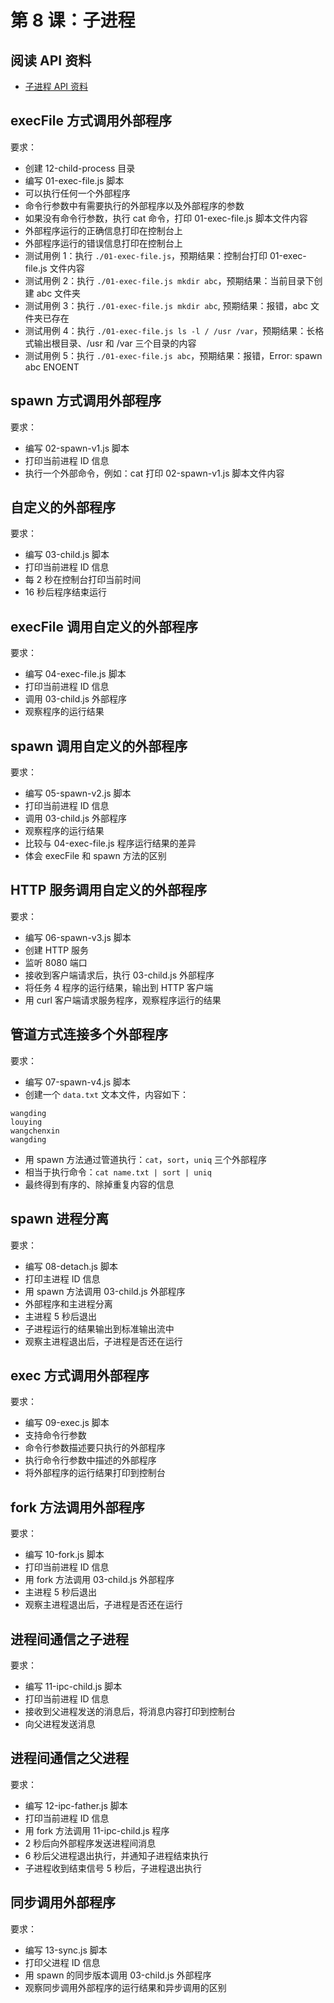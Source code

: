 # 第 8 课：子进程

## 阅读 API 资料

- [子进程 API 资料](https://www.nodeapp.cn/child_process.html)

## execFile 方式调用外部程序

要求：

- 创建 12-child-process 目录
- 编写 01-exec-file.js 脚本
- 可以执行任何一个外部程序
- 命令行参数中有需要执行的外部程序以及外部程序的参数
- 如果没有命令行参数，执行 cat 命令，打印 01-exec-file.js 脚本文件内容  
- 外部程序运行的正确信息打印在控制台上
- 外部程序运行的错误信息打印在控制台上
- 测试用例 1：执行 `./01-exec-file.js`，预期结果：控制台打印 01-exec-file.js 文件内容
- 测试用例 2：执行 `./01-exec-file.js mkdir abc`，预期结果：当前目录下创建 abc 文件夹
- 测试用例 3：执行 `./01-exec-file.js mkdir abc`, 预期结果：报错，abc 文件夹已存在
- 测试用例 4：执行 `./01-exec-file.js ls -l / /usr /var`，预期结果：长格式输出根目录、/usr 和 /var 三个目录的内容 
- 测试用例 5：执行 `./01-exec-file.js abc`，预期结果：报错，Error: spawn abc ENOENT 

## spawn 方式调用外部程序

要求：

- 编写 02-spawn-v1.js 脚本
- 打印当前进程 ID 信息
- 执行一个外部命令，例如：cat 打印 02-spawn-v1.js 脚本文件内容

## 自定义的外部程序

要求：

- 编写 03-child.js 脚本
- 打印当前进程 ID 信息
- 每 2 秒在控制台打印当前时间
- 16 秒后程序结束运行

## execFile 调用自定义的外部程序

要求：

- 编写 04-exec-file.js 脚本
- 打印当前进程 ID 信息
- 调用 03-child.js 外部程序
- 观察程序的运行结果

## spawn 调用自定义的外部程序

要求：

- 编写 05-spawn-v2.js 脚本
- 打印当前进程 ID 信息
- 调用 03-child.js 外部程序
- 观察程序的运行结果
- 比较与 04-exec-file.js 程序运行结果的差异
- 体会 execFile 和 spawn 方法的区别

## HTTP 服务调用自定义的外部程序

要求：

- 编写 06-spawn-v3.js 脚本
- 创建 HTTP 服务
- 监听 8080 端口
- 接收到客户端请求后，执行 03-child.js 外部程序
- 将任务 4 程序的运行结果，输出到 HTTP 客户端
- 用 curl 客户端请求服务程序，观察程序运行的结果

## 管道方式连接多个外部程序

要求：

- 编写 07-spawn-v4.js 脚本
- 创建一个 `data.txt` 文本文件，内容如下：
```
wangding
louying
wangchenxin
wangding
```
- 用 spawn 方法通过管道执行：`cat`，`sort`，`uniq` 三个外部程序
- 相当于执行命令：`cat name.txt | sort | uniq`
- 最终得到有序的、除掉重复内容的信息

## spawn 进程分离

要求：

- 编写 08-detach.js 脚本
- 打印主进程 ID 信息
- 用 spawn 方法调用 03-child.js 外部程序
- 外部程序和主进程分离
- 主进程 5 秒后退出
- 子进程运行的结果输出到标准输出流中
- 观察主进程退出后，子进程是否还在运行

## exec 方式调用外部程序

要求：

- 编写 09-exec.js 脚本
- 支持命令行参数
- 命令行参数描述要只执行的外部程序
- 执行命令行参数中描述的外部程序
- 将外部程序的运行结果打印到控制台

## fork 方法调用外部程序

要求：

- 编写 10-fork.js 脚本
- 打印当前进程 ID 信息
- 用 fork 方法调用 03-child.js 外部程序
- 主进程 5 秒后退出
- 观察主进程退出后，子进程是否还在运行

## 进程间通信之子进程

要求：

- 编写 11-ipc-child.js 脚本
- 打印当前进程 ID 信息
- 接收到父进程发送的消息后，将消息内容打印到控制台
- 向父进程发送消息

## 进程间通信之父进程

要求：

- 编写 12-ipc-father.js 脚本
- 打印当前进程 ID 信息
- 用 fork 方法调用 11-ipc-child.js 程序
- 2 秒后向外部程序发送进程间消息
- 6 秒后父进程退出执行，并通知子进程结束执行
- 子进程收到结束信号 5 秒后，子进程退出执行

## 同步调用外部程序

要求：

- 编写 13-sync.js 脚本
- 打印父进程 ID 信息
- 用 spawn 的同步版本调用 03-child.js 外部程序
- 观察同步调用外部程序的运行结果和异步调用的区别
